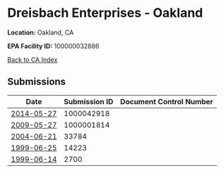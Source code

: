 # Dreisbach Enterprises - Oakland

**Location:** Oakland, CA

**EPA Facility ID:** 100000032886

[Back to CA Index](../../index.md)

## Submissions

| Date | Submission ID | Document Control Number |
|------|--------------|-------------------------|
| [2014-05-27](submissions/1000042918.md) | 1000042918 |  |
| [2009-05-27](submissions/1000001814.md) | 1000001814 |  |
| [2004-06-21](submissions/33784.md) | 33784 |  |
| [1999-06-25](submissions/14223.md) | 14223 |  |
| [1999-06-14](submissions/2700.md) | 2700 |  |
